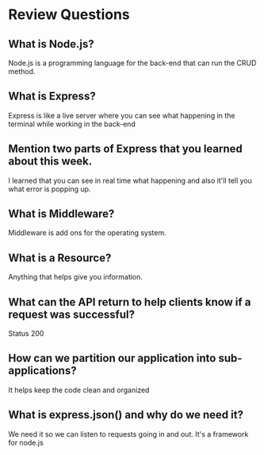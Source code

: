 # Review Questions

## What is Node.js?
Node.js is a programming language for the back-end that can run the CRUD method.
## What is Express?
Express is like a live server where you can see what happening in the terminal while working in the back-end
## Mention two parts of Express that you learned about this week.
I learned that you can see in real time what happening and also it'll tell you what error is popping up.
## What is Middleware?
Middleware is add ons for the operating system.
## What is a Resource?
Anything that helps give you information.

## What can the API return to help clients know if a request was successful?
Status 200
## How can we partition our application into sub-applications?
It helps keep the code clean and organized

## What is express.json() and why do we need it?
We need it so we can listen to requests going in and out. It's a framework for node.js